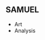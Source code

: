 ## **SAMUEL** 

- Art
- Analysis

<a href="/pdfs/CRYBOX1.pdf" class="image fit"><img src="images/CRYBOX1.jpg" alt=""></a>
